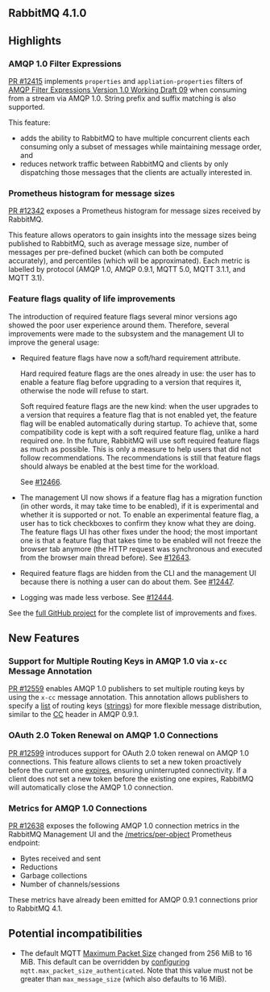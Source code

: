 ## RabbitMQ 4.1.0

## Highlights

### AMQP 1.0 Filter Expressions

[PR #12415](https://github.com/rabbitmq/rabbitmq-server/pull/12415) implements `properties` and `appliation-properties` filters of [AMQP Filter Expressions Version 1.0 Working Draft 09](https://groups.oasis-open.org/higherlogic/ws/public/document?document_id=66227) when consuming from a stream via AMQP 1.0.
String prefix and suffix matching is also supported.

This feature:
* adds the ability to RabbitMQ to have multiple concurrent clients each consuming only a subset of messages while maintaining message order, and
* reduces network traffic between RabbitMQ and clients by only dispatching those messages that the clients are actually interested in.

### Prometheus histogram for message sizes

[PR #12342](https://github.com/rabbitmq/rabbitmq-server/pull/12342) exposes a Prometheus histogram for message sizes received by RabbitMQ.

This feature allows operators to gain insights into the message sizes being published to RabbitMQ, such as average message size, number of messages per pre-defined bucket (which can both be computed accurately), and percentiles (which will be approximated).
Each metric is labelled by protocol (AMQP 1.0, AMQP 0.9.1, MQTT 5.0, MQTT 3.1.1, and MQTT 3.1).

### Feature flags quality of life improvements

The introduction of required feature flags several minor versions ago showed the poor user experience around them. Therefore, several improvements were made to the subsystem and the management UI to improve the general usage:

* Required feature flags have now a soft/hard requirement attribute.

    Hard required feature flags are the ones already in use: the user has to enable a feature flag before upgrading to a version that requires it, otherwise the node will refuse to start.

    Soft required feature flags are the new kind: when the user upgrades to a version that requires a feature flag that is not enabled yet, the feature flag will be enabled automatically during startup. To achieve that, some compatibility code is kept with a soft required feature flag, unlike a hard required one. In the future, RabbitMQ will use soft required feature flags as much as possible. This is only a measure to help users that did not follow recommendations. The recommendations is still that feature flags should always be enabled at the best time for the workload.

    See [#12466](https://github.com/rabbitmq/rabbitmq-server/pull/12466).

* The management UI now shows if a feature flag has a migration function (in other words, it may take time to be enabled), if it is experimental and whether it is supported or not. To enable an experimental feature flag, a user has to tick checkboxes to confirm they know what they are doing. The feature flags UI has other fixes under the hood; the most important one is that a feature flag that takes time to be enabled will not freeze the browser tab anymore (the HTTP request was synchronous and executed from the browser main thread before). See [#12643](https://github.com/rabbitmq/rabbitmq-server/pull/12643).

* Required feature flags are hidden from the CLI and the management UI because there is nothing a user can do about them. See [#12447](https://github.com/rabbitmq/rabbitmq-server/pull/12447).

* Logging was made less verbose. See [#12444](https://github.com/rabbitmq/rabbitmq-server/pull/12444).

See the [full GitHub project](https://github.com/orgs/rabbitmq/projects/4/views/1) for the complete list of improvements and fixes.

## New Features

### Support for Multiple Routing Keys in AMQP 1.0 via `x-cc` Message Annotation
[PR #12559](https://github.com/rabbitmq/rabbitmq-server/pull/12559) enables AMQP 1.0 publishers to set multiple routing keys by using the `x-cc` message annotation.
This annotation allows publishers to specify a [list](https://docs.oasis-open.org/amqp/core/v1.0/os/amqp-core-types-v1.0-os.html#type-list) of routing keys ([strings](https://docs.oasis-open.org/amqp/core/v1.0/os/amqp-core-types-v1.0-os.html#type-string)) for more flexible message distribution, similar to the [CC](https://www.rabbitmq.com/docs/sender-selected) header in AMQP 0.9.1.

### OAuth 2.0 Token Renewal on AMQP 1.0 Connections
[PR #12599](https://github.com/rabbitmq/rabbitmq-server/pull/12599) introduces support for OAuth 2.0 token renewal on AMQP 1.0 connections.
This feature allows clients to set a new token proactively before the current one [expires](/docs/oauth2#token-expiration), ensuring uninterrupted connectivity.
If a client does not set a new token before the existing one expires, RabbitMQ will automatically close the AMQP 1.0 connection.

### Metrics for AMQP 1.0 Connections
[PR #12638](https://github.com/rabbitmq/rabbitmq-server/pull/12638) exposes the following AMQP 1.0 connection metrics in the RabbitMQ Management UI and the [/metrics/per-object](https://www.rabbitmq.com/docs/prometheus#per-object-endpoint) Prometheus endpoint:
* Bytes received and sent
* Reductions
* Garbage collections
* Number of channels/sessions

These metrics have already been emitted for AMQP 0.9.1 connections prior to RabbitMQ 4.1.

## Potential incompatibilities

* The default MQTT [Maximum Packet Size](https://docs.oasis-open.org/mqtt/mqtt/v5.0/os/mqtt-v5.0-os.html#_Toc3901086) changed from 256 MiB to 16 MiB. This default can be overridden by [configuring](https://www.rabbitmq.com/docs/configure#config-file) `mqtt.max_packet_size_authenticated`. Note that this value must not be greater than `max_message_size` (which also defaults to 16 MiB).
